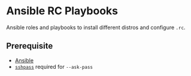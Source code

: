 # Ansible RC Playbooks

Ansible roles and playbooks to install different distros and configure `.rc`.

## Prerequisite

- [Ansible][ansible]
- [`sshpass`][sshpass] required for `--ask-pass`

[sshpass]: https://man.freebsd.org/cgi/man.cgi?query=sshpass
[ansible]: https://docs.ansible.com/ansible/latest/index.html
